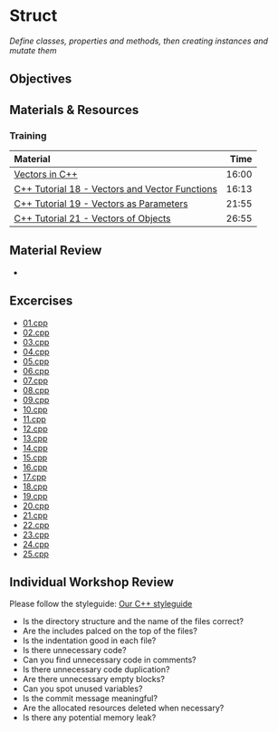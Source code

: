 # Struct
*Define classes, properties and methods, then creating instances and mutate them*

## Objectives

## Materials & Resources
### Training
| Material | Time |
|:---------|-----:|
| [Vectors in C++](https://www.youtube.com/watch?v=SGyutdso6_c) | 16:00 |
| [C++ Tutorial 18 - Vectors and Vector Functions](https://www.youtube.com/watch?v=Cq1h1KPoGBU) | 16:13 |
| [C++ Tutorial 19 - Vectors as Parameters](https://www.youtube.com/watch?v=ReWNqNAhlkY) | 21:55 |
| [C++ Tutorial 21 - Vectors of Objects](https://www.youtube.com/watch?v=iPlW5tSUOUM) | 26:55 |


## Material Review
 - 


## Excercises
 - [01.cpp](workshop/01.cpp)
 - [02.cpp](workshop/02.cpp)
 - [03.cpp](workshop/03.cpp)
 - [04.cpp](workshop/04.cpp)
 - [05.cpp](workshop/05.cpp)
 - [06.cpp](workshop/06.cpp)
 - [07.cpp](workshop/07.cpp)
 - [08.cpp](workshop/08.cpp)
 - [09.cpp](workshop/09.cpp)
 - [10.cpp](workshop/10.cpp)
 - [11.cpp](workshop/11.cpp)
 - [12.cpp](workshop/12.cpp)
 - [13.cpp](workshop/13.cpp)
 - [14.cpp](workshop/14.cpp)
 - [15.cpp](workshop/15.cpp)
 - [16.cpp](workshop/16.cpp)
 - [17.cpp](workshop/17.cpp)
 - [18.cpp](workshop/18.cpp)
 - [19.cpp](workshop/19.cpp)
 - [20.cpp](workshop/20.cpp)
 - [21.cpp](workshop/21.cpp)
 - [22.cpp](workshop/22.cpp)
 - [23.cpp](workshop/23.cpp)
 - [24.cpp](workshop/24.cpp)
 - [25.cpp](workshop/25.cpp)


## Individual Workshop Review
Please follow the styleguide: [Our C++ styleguide](../../styleguide/cpp.md)

 - Is the directory structure and the name of the files correct?
 - Are the includes palced on the top of the files?
 - Is the indentation good in each file?
 - Is there unnecessary code?
 - Can you find unnecessary code in comments?
 - Is there unnecessary code duplication?
 - Are there unnecessary empty blocks?
 - Can you spot unused variables?
 - Is the commit message meaningful?
 - Are the allocated resources deleted when necessary?
 - Is there any potential memory leak?

